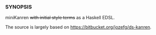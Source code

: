 ### SYNOPSIS

miniKanren ~~with initial style terms~~ as a Haskell EDSL.

The source is largely based on https://bitbucket.org/jozefg/ds-kanren.
